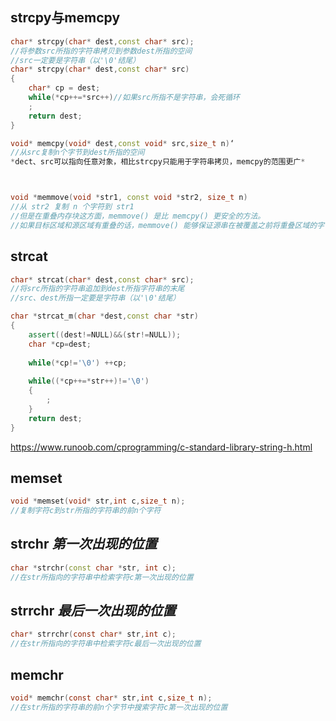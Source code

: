 ## strcpy与memcpy
```C++
char* strcpy(char* dest,const char* src);
//将参数src所指的字符串拷贝到参数dest所指的空间
//src一定要是字符串（以'\0'结尾）
char* strcpy(char* dest,const char* src)
{
    char* cp = dest;
    while(*cp++=*src++)//如果src所指不是字符串，会死循环
    ;
    return dest;
}
```

```c++
void* memcpy(void* dest,const void* src,size_t n)‘
//从src复制n个字节到dest所指的空间
*dect、src可以指向任意对象，相比strcpy只能用于字符串拷贝，memcpy的范围更广*

```

```c++


void *memmove(void *str1, const void *str2, size_t n)                                                                                                          
//从 str2 复制 n 个字符到 str1
//但是在重叠内存块这方面，memmove() 是比 memcpy() 更安全的方法。
//如果目标区域和源区域有重叠的话，memmove() 能够保证源串在被覆盖之前将重叠区域的字节拷贝到目标区域中，复制后源区域的内容会被更改。如果目标区域与源区域没有重叠，则和 memcpy() 函数功能相同
```

## strcat
```c++
char* strcat(char* dest,const char* src);
//将src所指的字符串追加到dest所指字符串的末尾
//src、dest所指一定要是字符串（以'\0'结尾）

char *strcat_m(char *dest,const char *str)
{
	assert((dest!=NULL)&&(str!=NULL));
	char *cp=dest;
 
	while(*cp!='\0') ++cp;
 
	while((*cp++=*str++)!='\0')
	{
		;
	}
	return dest;
}
```
<https://www.runoob.com/cprogramming/c-standard-library-string-h.html>



## memset
```c++
void *memset(void* str,int c,size_t n);
//复制字符c到str所指的字符串的前n个字符

```

## strchr   *第一次出现的位置*
```c++
char *strchr(const char *str, int c);
//在str所指向的字符串中检索字符c第一次出现的位置
```

## strrchr  *最后一次出现的位置*
```c
char* strrchr(const char* str,int c);
//在str所指向的字符串中检索字符c最后一次出现的位置
```


## memchr
```c
void* memchr(const char* str,int c,size_t n);
//在str所指的字符串的前n个字节中搜索字符c第一次出现的位置
```